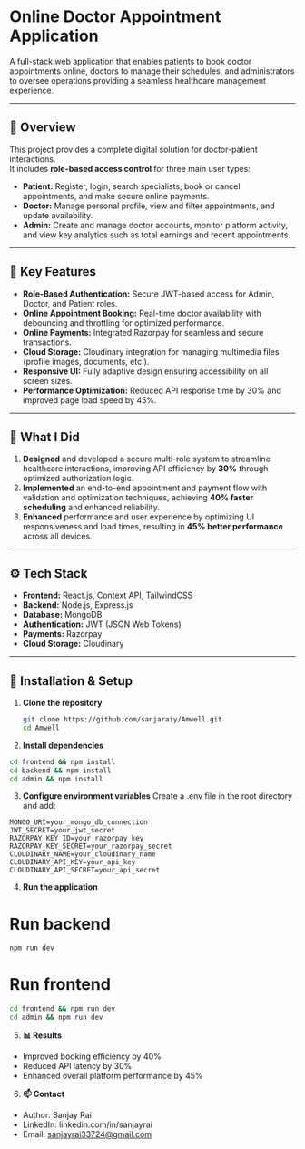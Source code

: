 # Online Doctor Appointment Application
A full-stack web application that enables patients to book doctor appointments online, doctors to manage their schedules, and administrators to oversee operations providing a seamless healthcare management experience.

---
## 🚀 Overview
This project provides a complete digital solution for doctor-patient interactions.  
It includes **role-based access control** for three main user types:
- **Patient:** Register, login, search specialists, book or cancel appointments, and make secure online payments.
- **Doctor:** Manage personal profile, view and filter appointments, and update availability.
- **Admin:** Create and manage doctor accounts, monitor platform activity, and view key analytics such as total earnings and recent appointments.
---

## 🧩 Key Features
- **Role-Based Authentication:** Secure JWT-based access for Admin, Doctor, and Patient roles.  
- **Online Appointment Booking:** Real-time doctor availability with debouncing and throttling for optimized performance.  
- **Online Payments:** Integrated Razorpay for seamless and secure transactions.  
- **Cloud Storage:** Cloudinary integration for managing multimedia files (profile images, documents, etc.).  
- **Responsive UI:** Fully adaptive design ensuring accessibility on all screen sizes.  
- **Performance Optimization:** Reduced API response time by 30% and improved page load speed by 45%.
---

## 🧠 What I Did 
1. **Designed** and developed a secure multi-role system to streamline healthcare interactions, improving API efficiency by **30%** through optimized authorization logic.  
2. **Implemented** an end-to-end appointment and payment flow with validation and optimization techniques, achieving **40% faster scheduling** and enhanced reliability.  
3. **Enhanced** performance and user experience by optimizing UI responsiveness and load times, resulting in **45% better performance** across all devices.  

---
## ⚙️ Tech Stack
- **Frontend:** React.js, Context API, TailwindCSS  
- **Backend:** Node.js, Express.js  
- **Database:** MongoDB  
- **Authentication:** JWT (JSON Web Tokens)  
- **Payments:** Razorpay  
- **Cloud Storage:** Cloudinary  
---

## 🧾 Installation & Setup

1. **Clone the repository**
   ```bash
   git clone https://github.com/sanjaraiy/Amwell.git
   cd Amwell
   ```
2. **Install dependencies**
```bash
cd frontend && npm install
cd backend && npm install
cd admin && npm install
```
3. **Configure environment variables**
Create a .env file in the root directory and add:
```
MONGO_URI=your_mongo_db_connection
JWT_SECRET=your_jwt_secret
RAZORPAY_KEY_ID=your_razorpay_key
RAZORPAY_KEY_SECRET=your_razorpay_secret
CLOUDINARY_NAME=your_cloudinary_name
CLOUDINARY_API_KEY=your_api_key
CLOUDINARY_API_SECRET=your_api_secret
```

4. **Run the application**
# Run backend
```bash
npm run dev
```

# Run frontend
```bash
cd frontend && npm run dev
cd admin && npm run dev
```

5. **📊 Results**
- Improved booking efficiency by 40%
- Reduced API latency by 30%
- Enhanced overall platform performance by 45%

6. **📫 Contact**
- Author: Sanjay Rai
- LinkedIn: linkedin.com/in/sanjayrai
- Email: sanjayrai33724@gmail.com


